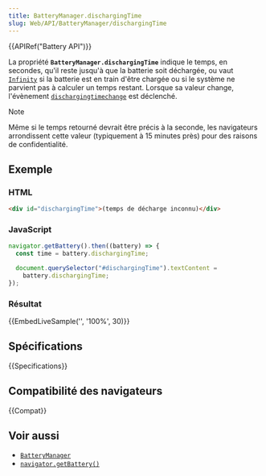 ```yaml
---
title: BatteryManager.dischargingTime
slug: Web/API/BatteryManager/dischargingTime
---
```


{{APIRef("Battery API")}}

La propriété **`BatteryManager.dischargingTime`** indique le temps, en secondes, qu'il reste jusqu'à que la batterie soit déchargée, ou vaut [`Infinity`](/fr/docs/Web/JavaScript/Reference/Global_Objects/Infinity) si la batterie est en train d'être chargée ou si le système ne parvient pas à calculer un temps restant. Lorsque sa valeur change, l'évènement [`dischargingtimechange`](/fr/docs/Web/API/BatteryManager/dischargingtimechange_event) est déclenché.

> [!NOTE]
> Même si le temps retourné devrait être précis à la seconde, les navigateurs arrondissent cette valeur (typiquement à 15 minutes près) pour des raisons de confidentialité.

## Exemple

### HTML

```html
<div id="dischargingTime">(temps de décharge inconnu)</div>
```

### JavaScript

```js
navigator.getBattery().then((battery) => {
  const time = battery.dischargingTime;

  document.querySelector("#dischargingTime").textContent =
    battery.dischargingTime;
});
```

### Résultat

{{EmbedLiveSample('', '100%', 30)}}

## Spécifications

{{Specifications}}

## Compatibilité des navigateurs

{{Compat}}

## Voir aussi

- [`BatteryManager`](/fr/docs/Web/API/BatteryManager)
- [`navigator.getBattery()`](/fr/docs/Web/API/Navigator/getBattery)
